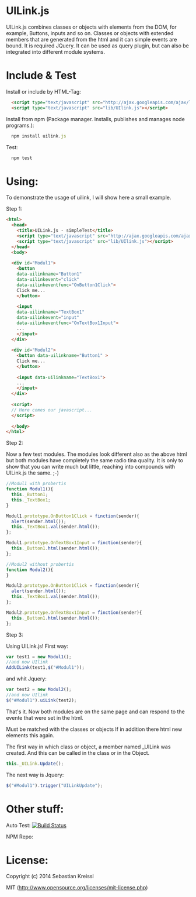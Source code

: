 UILink.js
=========
UILink.js combines classes or objects with elements from the DOM, for example, Buttons, inputs and so on.
Classes or objects with extended members that are generated from the html and it can simple events are bound. It is required JQuery. It can be used as query plugin, but can also be integrated into different module systems.

Include & Test
=========
Install or include by HTML-Tag:
``` HTML
  <script type="text/javascript" src="http://ajax.googleapis.com/ajax/libs/jquery/x.x/jquery.min.js"></script>
  <script type="text/javascript" src="lib/UIlink.js"></script>
```` 

Install from npm (Package manager. Installs, publishes and manages node programs.): 
``` javascript
  npm install uilink.js
```

Test:
``` javascript
  npm test
```

Using:
=========
To demonstrate the usage of uilink, I will show here a small example.

Step 1:
``` HTML
<html>
  <head>
    <title>UILink.js - simpleTest</title>
    <script type="text/javascript" src="http://ajax.googleapis.com/ajax/libs/jquery/x.x/jquery.min.js"></script>
    <script type="text/javascript" src="lib/UIlink.js"></script>
  </head>
  <body>
  
  <div id="Modul1">
    <button 
    data-uilinkname="Button1" 
    data-uilinkevent="click" 
    data-uilinkeventfunc="OnButton1Click">
    Click me...
    </button>
    
    <input 
    data-uilinkname="TextBox1" 
    data-uilinkevent="input" 
    data-uilinkeventfunc="OnTextBox1Input">
    ...
    </input>
  </div>
  
  <div id="Modul2">
    <button data-uilinkname="Button1" >
    Click me...
    </button>
    
    <input data-uilinkname="TextBox1">
    ...
    </input>
  </div>
  
  <script>
  // Here comes our javascript...
  </script>
  
  </body>
</html>
```

Step 2:

Now a few test modules.
The modules look different also as the above html but both modules have completely the same radio tina quality. It is only to show that you can write much but little, reaching into compounds with UILink.js the same. ;-)

``` Javascript
//Modul1 with probertis
function Modul1(){
  this._Button1;
  this._TextBox1;
}

Modul1.prototype.OnButton1Click = finction(sender){
  alert(sender.html());
  this._TextBox1.val(sender.html());
};

Modul1.prototype.OnTextBox1Input = finction(sender){
  this._Button1.html(sender.html());
};

//Modul2 without probertis
function Modul2(){
}

Modul2.prototype.OnButton1Click = finction(sender){
  alert(sender.html());
  this._TextBox1.val(sender.html());
};

Modul2.prototype.OnTextBox1Input = finction(sender){
  this._Button1.html(sender.html());
};
```

Step 3:

Using UILink.js! 
First way:
``` javascript
var test1 = new Modul1();
//and now UIlink
AddUILink(test1,$("#Modul1"));
```

and whit Jquery:
``` javascript
var test2 = new Modul2();
//and now UIlink
$("#Modul1").uiLink(test2);
```

That's it. Now both modules are on the same page and can respond to the evente that were set in the html.

Must be matched with the classes or objects If in addition there html new elements this again.

The first way in which class or object, a member named _UILink was created. And this can be called in the class or in the Object.
``` javascript
this._UILink.Update();
```

The next way is Jquery:
``` javascript
$("#Modul1").trigger("UILinkUpdate");
```

Other stuff:
=========

Auto Test:
[![Build Status](https://travis-ci.org/circy/UILink.js.png?branch=master)](https://travis-ci.org/circy/UILink.js)

NPM Repo:


License:
=========
Copyright (c) 2014 Sebastian Kreissl

MIT (http://www.opensource.org/licenses/mit-license.php)
